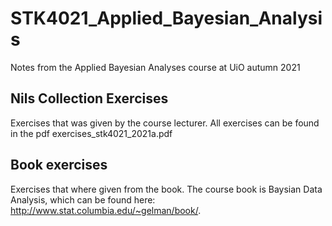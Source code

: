 # STK4021_Applied_Bayesian_Analysis
Notes from the Applied Bayesian Analyses course at UiO autumn 2021


## Nils Collection Exercises
Exercises that was given by the course lecturer. All exercises can be found in the pdf exercises_stk4021_2021a.pdf

## Book exercises
Exercises that where given from the book. The course book is Baysian Data Analysis, which can be found here: http://www.stat.columbia.edu/~gelman/book/. 